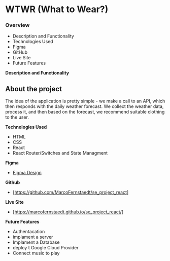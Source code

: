 # WTWR (What to Wear?)

### Overview

- Description and Functionality
- Technologies Used
- Figma
- GitHub
- Live Site
- Future Features

**Description and Functionality**

## About the project

The idea of the application is pretty simple - we make a call to an API, which then responds with the daily weather forecast. We collect the weather data, process it, and then based on the forecast, we recommend suitable clothing to the user.

**Technologies Used**

- HTML
- CSS
- React
- React Router/Switches and State Managment


**Figma**

- [Figma Design](https://www.figma.com/file/DTojSwldenF9UPKQZd6RRb/Sprint-10%3A-WTWR)

**Github**

- [https://github.com/MarcoFernstaedt/se_project_react]

**Live Site**

- [https://marcofernstaedt.github.io/se_project_react/]

**Future Features**

- Authentacation
- implament a server
- Implament a Database
- deploy t Google Cloud Provider
- Connect music to play